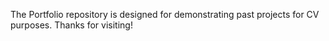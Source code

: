 The Portfolio repository is designed for demonstrating past projects for CV purposes. Thanks for visiting!
